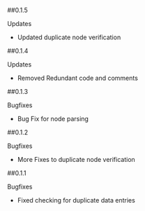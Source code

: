 ##0.1.5

Updates
- Updated duplicate node verification

##0.1.4

Updates
- Removed Redundant code and comments

##0.1.3

Bugfixes
- Bug Fix for node parsing

##0.1.2

Bugfixes
- More Fixes to duplicate node verification

##0.1.1

Bugfixes
- Fixed checking for duplicate data entries
